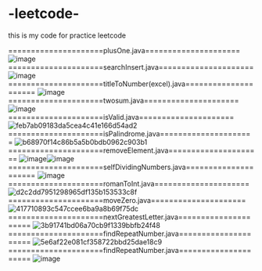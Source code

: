 # -leetcode-
this is my code for practice leetcode 


=====================plusOne.java=====================
![image](https://user-images.githubusercontent.com/74608709/160833705-64ae6cd2-0fb4-4a18-b448-ca8e31c8fa0b.png)
=====================searchInsert.java=====================
![image](https://user-images.githubusercontent.com/74608709/160833349-a15161ff-e3a7-4239-898e-eab8742358f0.png)
=====================titleToNumber(excel).java=====================
![image](https://user-images.githubusercontent.com/74608709/160834735-dbdcdfda-6148-4947-a729-b91c67785635.png)
=====================twosum.java=====================
![image](https://user-images.githubusercontent.com/74608709/160835268-7fbc3b98-eb09-499c-8a54-933f7edb408b.png)
=====================isValid.java=====================
![feb7ab09183da5cea4c41e166d54ad2](https://user-images.githubusercontent.com/74608709/161199276-78d1cf78-0152-4532-8e2c-d948db5a62de.png)
=====================isPalindrome.java=====================
![b68970f14c86b5a5b0bdb0962c903b1](https://user-images.githubusercontent.com/74608709/161199363-555fc358-f2b1-4780-92c4-fabcfdfa8f0e.png)
=====================removeElement.java=====================
![image](https://user-images.githubusercontent.com/74608709/161199598-444abe77-6782-43fd-96b3-dcb5d827d75d.png)![image](https://user-images.githubusercontent.com/74608709/161199743-b5db1472-9f2a-4b56-ad9a-deb87d628655.png)
=====================selfDividingNumbers.java=====================
![image](https://user-images.githubusercontent.com/74608709/161200193-615eefb4-b89a-4b3a-91dd-0faa4ee41bb8.png)
=====================romanToInt.java=====================
![d2c2dd7951298965df135b153533c8f](https://user-images.githubusercontent.com/74608709/161432142-99aa7e47-2479-4775-a630-ca5b5058e626.png)
=====================moveZero.java=====================
![417710893c547ccee6ba9a8b69f75dc](https://user-images.githubusercontent.com/74608709/161432156-74388961-3369-48e7-91ef-537ac994bef3.png)
=====================nextGreatestLetter.java=====================
![3b91741bd06a70cb9f1339bbfb24f48](https://user-images.githubusercontent.com/74608709/161432166-0b78f49c-7f74-4473-9d92-718a66c49afb.png)
=====================findRepeatNumber.java=====================
![5e6af22e081cf358722bbd25dae18c9](https://user-images.githubusercontent.com/74608709/161539994-e3fb5cb3-3e7d-461a-a65f-877dc194db9c.png)
=====================findRepeatNumber.java=====================
![image](https://user-images.githubusercontent.com/74608709/161582212-64ae30fb-2c65-4ca3-872f-fdb98fc93d70.png)
